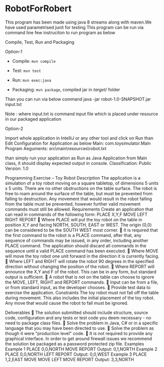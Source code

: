 # RobotForRobert
This program has been made using java 8 streams along with maven.We have used parametrised junit for testing
This program can be run via command line few instruciton to run program as below

Compile, Test, Run and Packaging

Option-1

- Compile: `mvn compile`

- Test: `mvn test`

- Run: `mvn exec:java`

- Packaging: `mvn package`, compiled jar in *target/* folder

Than you can run via below command
java -jar robot-1.0-SNAPSHOT.jar input.txt 

Note : where input.txt is command input file which is placed under resource in our packaged application

Option-2

Import whole application in IntelliJ or any other tool
and click on Run than  Edit Configuration for Application as below
Main: com.toysimulator.Main
Program Aeguments: src\main\resources\robot.txt

than simply run your application as Run as Java Application from Main class, it should display expected output in console.
Classification: Public Version: 1.0

Programming Exercise – Toy Robot
Description
The application is a simulation of a toy robot moving on a square tabletop, of dimensions 5 units x 5 units.
There are no other obstructions on the table surface.
The robot is free to roam around the surface of the table, but must be prevented from falling to destruction. Any movement that would result in the robot falling from the table must be prevented, however further valid movement commands must still be allowed.
Requirements
Create an application that can read in commands of the following form:
PLACE X,Y,F
MOVE
LEFT
RIGHT
REPORT
 Where PLACE will put the toy robot on the table in position X,Y and facing NORTH, SOUTH, EAST or WEST. The origin (0,0) can be considered to be the SOUTH WEST most corner.
 It is required that the first command to the robot is a PLACE command, after that, any sequence of commands may be issued, in any order, including another PLACE command. The application should discard all commands in the sequence until a valid PLACE command has been executed.
 Where MOVE will move the toy robot one unit forward in the direction it is currently facing.
 Where LEFT and RIGHT will rotate the robot 90 degrees in the specified direction without changing the position of the robot.
 Where REPORT will announce the X,Y and F of the robot. This can be in any form, but standard output is sufficient.
 A robot that is not on the table can choose to ignore the MOVE, LEFT, RIGHT and REPORT commands.
 Input can be from a file, or from standard input, as the developer chooses.
 Provide test data to exercise the application.
Constraints
The toy robot must not fall off the table during movement. This also includes the initial placement of the toy robot. Any move that would cause the robot to fall must be ignored.


Deliverables
 The solution submitted should include structure, source code, configuration and any tests or test code you deem necessary - no need to package class files.
 Solve the problem in Java, C# or in a specific language that you may have been directed to use.
 Solve the problem as though it were "production level" code.
 It is not required to provide any graphical interface.
In order to get around firewall issues we recommend the solution be packaged as a password protected zip file.
Examples
Example 1
PLACE 0,0,NORTH
MOVE
REPORT
Output: 0,1,NORTH
Example 2
PLACE 0,0,NORTH
LEFT
REPORT
Output: 0,0,WEST
Example 3
PLACE 1,2,EAST
MOVE
MOVE
LEFT
MOVE
REPORT
Output: 3,3,NORTH
